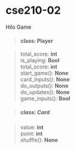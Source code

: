 # cse210-02

Hilo Game

> #### class: Player

> total_score: **int**  
> is_playing: **Bool**  
> total_score: **int**  
> start_game(): **None**  
> card_inputs(): **None**  
> do_outputs(): **None**  
> do_updates(): **None**  
> game_inputs(): **Bool**

> ##### class: Card

> value: **int**  
> point: **int**  
> shuffle(): **None**
